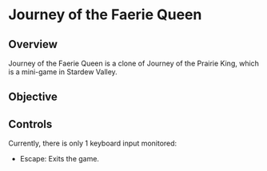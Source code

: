# Journey of the Faerie Queen

## Overview

Journey of the Faerie Queen is a clone of Journey of the Prairie King, which is a mini-game in Stardew
Valley.

## Objective

## Controls

Currently, there is only 1 keyboard input monitored:
* Escape: Exits the game.
